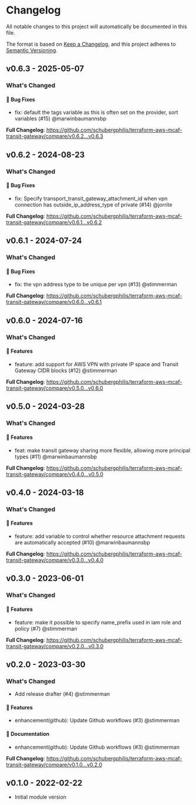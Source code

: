 # Changelog

All notable changes to this project will automatically be documented in this file.

The format is based on [Keep a Changelog](https://keepachangelog.com/en/1.0.0/),
and this project adheres to [Semantic Versioning](https://semver.org/spec/v2.0.0.html).

## v0.6.3 - 2025-05-07

### What's Changed

#### 🐛 Bug Fixes

* fix: default the tags variable as this is often set on the provider, sort variables (#15) @marwinbaumannsbp

**Full Changelog**: https://github.com/schubergphilis/terraform-aws-mcaf-transit-gateway/compare/v0.6.2...v0.6.3

## v0.6.2 - 2024-08-23

### What's Changed

#### 🐛 Bug Fixes

* fix: Specify transport_transit_gateway_attachment_id when vpn connection has outside_ip_address_type of private (#14) @jorrite

**Full Changelog**: https://github.com/schubergphilis/terraform-aws-mcaf-transit-gateway/compare/v0.6.1...v0.6.2

## v0.6.1 - 2024-07-24

### What's Changed

#### 🐛 Bug Fixes

* fix: the vpn address type to be unique per vpn (#13) @stimmerman

**Full Changelog**: https://github.com/schubergphilis/terraform-aws-mcaf-transit-gateway/compare/v0.6.0...v0.6.1

## v0.6.0 - 2024-07-16

### What's Changed

#### 🚀 Features

* feature: add support for AWS VPN with private IP space and Transit Gateway CIDR blocks (#12) @stimmerman

**Full Changelog**: https://github.com/schubergphilis/terraform-aws-mcaf-transit-gateway/compare/v0.5.0...v0.6.0

## v0.5.0 - 2024-03-28

### What's Changed

#### 🚀 Features

* feat: make transit gateway sharing more flexible, allowing more principal types (#11) @marwinbaumannsbp

**Full Changelog**: https://github.com/schubergphilis/terraform-aws-mcaf-transit-gateway/compare/v0.4.0...v0.5.0

## v0.4.0 - 2024-03-18

### What's Changed

#### 🚀 Features

* feature: add variable to control whether resource attachment requests are automatically accepted (#10) @marwinbaumannsbp

**Full Changelog**: https://github.com/schubergphilis/terraform-aws-mcaf-transit-gateway/compare/v0.3.0...v0.4.0

## v0.3.0 - 2023-06-01

### What's Changed

#### 🚀 Features

- feature: make it possible to specify name_prefix used in iam role and policy (#7) @stimmerman

**Full Changelog**: https://github.com/schubergphilis/terraform-aws-mcaf-transit-gateway/compare/v0.2.0...v0.3.0

## v0.2.0 - 2023-03-30

### What's Changed

- Add release drafter (#4) @stimmerman

#### 🚀 Features

- enhancement(github): Update Github workflows (#3) @stimmerman

#### 📖 Documentation

- enhancement(github): Update Github workflows (#3) @stimmerman

**Full Changelog**: https://github.com/schubergphilis/terraform-aws-mcaf-transit-gateway/compare/v0.1.0...v0.2.0

## v0.1.0 - 2022-02-22

- Initial module version
